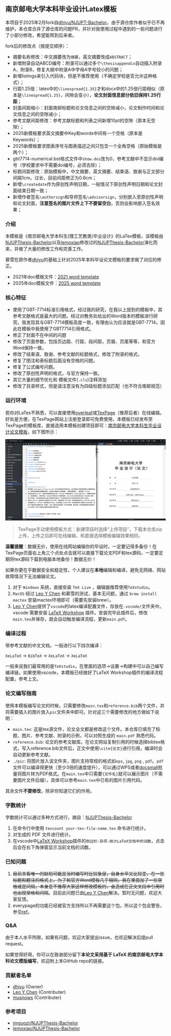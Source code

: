 ## 南京邮电大学本科毕业设计Latex模板

本项目于2025年2月fork自[dhiyu/NJUPT-Bachelor](https://github.com/dhiyu/NJUPT-Bachelor)。由于源仓库作者似乎已不再维护，本仓库合并了源仓库的问题PR，并针对我使用过程中遇到的一些问题进行了小部分修改，希望能帮到后来者。

fork后的修改点（按提交顺序）：

- 摘要名称修改：中文摘要改为`摘要`，英文摘要改成`ABSTRACT`；
- 新增附录自动ABCD编号：附录可以通过多个`\thesisappendix`自动插入附录A、附录B，修复大纲中附录A中字母A字号较小的问题；
- 新增listings来引入代码块，但是不推荐使用（不确定学校是否允许这种格式）；
- 行距1.25倍：latex中的`\linespread{1.35}`才和docx中的1.25倍行距相似（原本是`\linespread{1.25}`，间隙会变小），**论文封面信息部分依旧保持1.25行距**；
- 封面间距缩小：封面南邮标题和论文信息之间的空隙减小，论文制作时间和论文信息之间的空隙减小；
- 参考文献间距修改：参考文献标题和列表之间新增10pt的空隙（原本无空隙）；
- 2025新模板要求英文摘要中Key和words中间有一个空格（原本是Keywords）；
- 2025新模板要求图表序号与图表描述之间只包含一个全角空格（原始模板是两个）；
- gbt7714-numerical.bst格式文件中`show.doi`改为0，参考文献中不显示doi编号（学校要求中不需要doi编号，必须去除）；
- 标题间距修改：原始模板中，中文摘要、英文摘要、结束语、致谢与正文部分间隔1cm，过长，目前间距修正为0.6cm；
- 新增`\createdate`作为原创性声明日期，一般情况下原创性声明日期和论文封面结束日期一致；
- 新增作者签名`\authorsign`和导师签名`\advisorsign`，分别嵌入至原创性声明和论文封面，**注意签名的图片文件上下不要留空白**，否则会影响嵌入签名效果；

### 介绍

本模板是《南京邮电大学本科生(理工艺教类)毕业设计》的LaTex模板，该模板由[NJUPThesis-Bachelor](https://github.com/imguozr/NJUPThesis-Bachelor)以及[lemoxiao](https://github.com/lemoxiao)修改过的[NJUPThesis-Bachelor](https://github.com/lemoxiao/NJUPThesis-Scholar)演化而来，并做了大量的修改工作和完善工作。

慕雪在原作者[dhiyu](https://github.com/dhiyu/NJUPT-Bachelor)的基础上针对2025年本科毕设论文模板的要求做了对应的修正。

* 2021年doc模板文件：[2021 word template](./2021-word-template.rar)
* 2025年doc模板文件：[2025 word template](./2025-word-template.zip)

### 核心特征

- 使用了GBT-7714标准引用格式，经过我的研究，在我以上提到的模板中，其参考文献格式是最大的问题。经过对教务处给出的Word版本的模板进行研究，我发现其与GBT-7714模板高度一致，有理由认为应该就是GBT-7714。因此在模板中我使用了GBT7714引用格式。
- 修正了封面不在中间的问题
- 修改了页面参数，包括页边距、行距、段间距，页眉、页尾等等，和官方Word保持一致。
- 修改了结束语、致谢、参考文献的标题格式，修改了附录的格式。
- 修复了图注和表标题后面没有空格的问题。
- 修复了公式编号问题。
- 修改了原创性声明的格式，与官方保持一致。
- 其它大量的细节优化和 模板文件(`.cls`)注释添加
- 修改了目录样式，但是请注意没有为四级标题添加匹配（也不符合南邮规范）

### 运行环境

若你对LaTex不熟悉，可以直接使用[overleaf](https://cn.overleaf.com/)或[TexPage](https://www.texpage.com/)（推荐后者）在线编辑。好处是方便，在TexPage网站上注册登录即可免费使用，本模板已经发布至TexPage的模板库，直接选用本模板创建项目即可：[南京邮电大学本科生毕业设计论文模板](https://www.texpage.com/zh/template/a3b8fd7d-3d1c-419b-b2dc-1b1102f004ec)，如下图所示：

![texpage截图](./pic/texpage截图.png)

> TexPage手动使用模板方式：新建项目时选择“上传项目”，下载本仓库zip上传，上传之后即可在线编辑，和直接选择模板编辑效果相同。

**温馨提醒**：数据无价，使用在线网站编辑你的毕设时，一定要记得多备份！在TexPage页面右上角三个点处点击就可以直接下载论文PDF和tex源码，一定要定期将tex源码下载到电脑本地备份！数据无价！

如果你更在乎数据安全和稳定性，个人建议在**本地**编辑和编译，避免无网络、网站故障情况下无法编辑论文。

1. 对于 `Windows` 系统，直接安装 `TeX Live` ，编辑器推荐使用`TeXstudio`。
2. `MacOS` 经过 [Leo Y Chen](https://github.com/xsro) 和慕雪的测试，基本无问题，通过 `brew install mactex` 安装mactex环境即可（需要先安装brew）。
3. [Leo Y Chen](https://github.com/xsro)提供了`vscode`的latex编译配置文件，存放在`.vscode/`文件夹中。vscode 需要安装 [LaTeX Workshop](https://marketplace.visualstudio.com/items?itemName=James-Yu.latex-workshop) 插件。安装完毕此插件后，修改`main.tex`并保存，就会自动触发编译流程，更新`main.pdf`。

### 编译过程

带参考文献的中文文档，一般进行以下四次编译：

`XeLaTeX` -> `BibTeX` -> `XeLaTeX` -> `XeLaTeX`

一般来说我们最常用的是`TeXstudio`，在里面的选项->设置->构建中可以自己编写编译链。如果使用vscode，本模板已经做好了LaTeX Workshop插件的编译流程配置，参考上文。

### 论文编写指南

使用本模板编写论文的时候，只需要修改`main.tex`和`reference.bib`两个文件，并将需要插入的图片放入`pic`文件夹中即可。针对这三个需要修改的地方做如下说明：

- `main.tex`: 这是tex源文件，论文全文都是修改这个文件。本仓库已填充了标题、图片、参考文献、附录的示例，可以对照生成的 `main.pdf` 熟悉代码。
- `reference.bib`: 论文的参考文献库。在论文网站复制引用的时候选择bibtex格式，写入reference.bib文件后，正文中使用`\cite{论文}`进行引用，编译时会自动更新参考文献。
- `./pic`: 将图片放入该文件夹，图片支持常规的格式如`eps`, `jpg`, `png` , `pdf`。`pdf`文件可以编译得更快（至少3倍的速度提升），可以通过WPS或者[docsmall](https://docsmall.com/image-to-pdf)批量将图片转为PDF格式。在`main.tex`中只需要`{文件名}`就可以展示图片（不需要图片文件后缀），具体可以参考`main.tex`中已有的图片引用代码。

其余文件**不要修改**，除非你知道它们的作用。

### 字数统计

字数统计可以通过多种方式进行，摘自：[NJUPThesis-Bachelor](https://github.com/imguozr/NJUPThesis-Bachelor)

1. 在命令行中使用 `texcount your-tex-file-name.tex` 命令进行统计。
2. 对生成的 PDF 文件进行统计。
3. 在vscode中[LaTeX Workshop](https://marketplace.visualstudio.com/items?itemName=James-Yu.latex-workshop)插件的`侧边栏-杂项-统计LaTeX文档中的词数`，点击后会在右下角弹窗显示当前文档的词数。

### 已知问题

1. ~~目前来看唯一的缺陷可能是当时编写时比较急促，自身水平又比较差，在一些标题和题注的格式上，为了和官方Word模板几乎相同，我在里面加了一些空格或是间隔，本身是不推荐大家这样修改模板的，会造成在正文文段中引用时也出现空格和间隔~~。目前此问题已由[Leo Y Chen](https://github.com/xsro)解决。暂时无问题，欢迎大家反馈。
2. everypage的功能已经被官方支持所以不再需要这个包，所以这个包会警告，参见[ref](https://stackoverflow.com/questions/64921954/how-to-solve-latex-package-warning-for-everypage)。

### Q&A

由于本人水平所限，如果有问题，欢迎大家提出issue，也欢迎解决后提pull request。

如果觉得好用，你可以在致谢部分留下**本论文采用基于 LaTeX 的南京邮电大学本科论文模版编写**，欢迎附上本GitHub repo的链接。

### 贡献者名单

- [dhiyu](https://github.com/dhiyu) (Owner)
- [Leo Y Chen](https://github.com/xsro) (Contributer)
- [musnows](https://github.com/musnows/) (Contributer)

### 参考项目

- [imguozr/NJUPThesis-Bachelor](https://github.com/imguozr/NJUPThesis-Bachelor)
- [lemoxiao/NJUPThesis-Bachelor](https://github.com/lemoxiao/NJUPThesis-Scholar)
